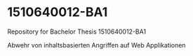 # 1510640012-BA1
Repository for Bachelor Thesis 1510640012-BA1

Abwehr von inhaltsbasierten Angriffen auf Web Applikationen
